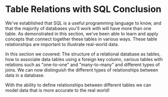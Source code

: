 # Table Relations with SQL Conclusion

We've established that SQL is a useful programming language to know, and that
the majority of databases you'll work with will have more than one table. As
demonstrated in this section, we've been able to learn and apply concepts that
connect together these tables in various ways. These table relationships are
important to illustrate real-world data.

In this section we covered: The structure of a relational database as tables,
how to associate data tables using a foreign key column, various tables with
relations such as "one-to-one" and "many-to-many" and different types of joins.
We can now distinguish the different types of relationships between data in a
database.

With the ability to define relationships between different tables we can model
data that is more accurate to the real world!

